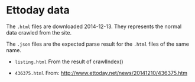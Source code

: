 Ettoday data
==================

The `.html` files are downloaded 2014-12-13.
They represents the normal data crawled from the site.

The `.json` files are the expected parse result for the
`.html` files of the same name.

 - `listing.html`
   From the result of crawlIndex()

- `436375.html`
   From: http://www.ettoday.net/news/20141210/436375.htm